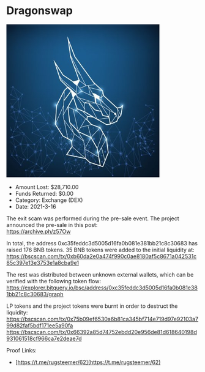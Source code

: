 # Dragonswap
![Dragonswap](/rektimages/Dragonswap.png)
- Amount Lost: $28,710.00
- Funds Returned: $0.00
- Category: Exchange (DEX)
- Date: 2021-3-16

The exit scam was performed during the pre-sale event. The project announced the pre-sale in this post:  
https://archive.ph/z57Ow  
  
In total, the address 0xc35feddc3d5005d16fa0b081e381bb21c8c30683 has raised 176 BNB tokens. 35 BNB tokens were added to the initial liquidity at:  
https://bscscan.com/tx/0xb60da2e0a474f990c0ae8180af5c8671a042531c85c397e13e3753e1a8cba9e1  
  
The rest was distributed between unknown external wallets, which can be verified with the following token flow:  
https://explorer.bitquery.io/bsc/address/0xc35feddc3d5005d16fa0b081e381bb21c8c30683/graph  
  
LP tokens and the project tokens were burnt in order to destruct the liquidity:  
https://bscscan.com/tx/0x75b09ef6530a6b81ca345bf714e719d97e92103a799d82faf5bdf171ee5a90fa  
https://bscscan.com/tx/0x66392a85d74752ebdd20e956de81d618640198d931061518cf966ca7e2deae7d


Proof Links:
- [https://t.me/rugsteemer/62](https://t.me/rugsteemer/62)


